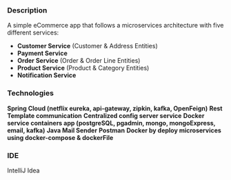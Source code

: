### Description
A simple eCommerce app that follows a microservices architecture with five different services:

- **Customer Service** (Customer & Address Entities)
- **Payment Service**
- **Order Service** (Order & Order Line Entities)
- **Product Service** (Product & Category Entities)
- **Notification Service**

### Technologies

**Spring Cloud (netflix eureka, api-gateway, zipkin, kafka, OpenFeign)**
**Rest Template communication**
**Centralized config server service**
**Docker service containers app (postgreSQL, pgadmin, mongo, mongoExpress, email, kafka)** 
**Java Mail Sender** 
**Postman**
**Docker by deploy microservices using docker-compose & dockerFile**

### IDE 
IntelliJ Idea

